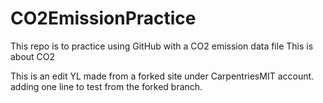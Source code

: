 # CO2EmissionPractice
 This repo is to practice using GitHub with a CO2 emission data file
This is about CO2

This is an edit YL made from a forked site under CarpentriesMIT account. 
adding one line to test from the forked branch.
